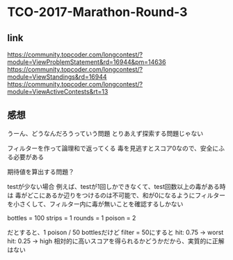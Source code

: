 # TCO-2017-Marathon-Round-3

## link

https://community.topcoder.com/longcontest/?module=ViewProblemStatement&rd=16944&pm=14636
https://community.topcoder.com/longcontest/?module=ViewStandings&rd=16944
https://community.topcoder.com/longcontest/?module=ViewActiveContests&rt=13

## 感想

うーん、どうなんだろうっていう問題
とりあえず探索する問題じゃない

フィルターを作って論理和で返ってくる
毒を見逃すとスコア0なので、安全にふる必要がある

期待値を算出する問題？

testが少ない場合
例えば、testが1回しかできなくて、test回数以上の毒がある時は
毒がどこにあるか辺りをつけるのは不可能で、和が0になるようにフィルターを小さくして、フィルター内に毒が無いことを確認するしかない

bottles = 100
strips = 1
rounds = 1
poison = 2

だとすると、1 poison / 50 bottlesだけど
filter = 50にすると
hit: 0.75 -> worst
hit: 0.25 -> high
相対的に高いスコアを得られるかどうかだから、実質的に正解はない
